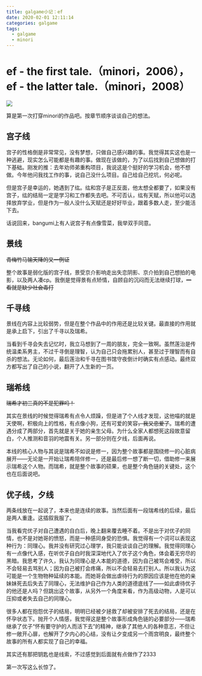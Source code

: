 ```yaml
---
title: galgame小记：ef
date: 2020-02-01 12:11:14
categories: galgame
tags:
  - galgame
  - minori
---
```


# ef - the first tale.（minori，2006），ef - the latter tale.（minori，2008）

![](/ACGBlog/images/CzptO_zUUAAZpge.jfif)

算是第一次打穿minori的作品吧。按章节顺序谈谈自己的想法。

<!-- more -->

## 宫子线

宫子的性格倒是非常常见，没有梦想，只做自己感兴趣的事。我觉得其实这也是一种逃避，现实怎么可能都是有趣的事。做现在该做的，为了以后找到自己想做的打下基础。刚发的推：去年劝师弟重构项目，我说这是个挺好的学习机会，他不想做。今年他问我找工作的事，说自己没什么项目。自己给自己挖坑，何必呢。

但是宫子是幸运的，她遇到了纮。纮和宫子是正反面，他太想全都要了，如果没有宫子，纮的结局一定是学习和工作都失去吧。不可否认，纮有天赋，所以他可以选择放弃学业，但是作为一般人没什么天赋还是好好毕业，跟着多数人走，至少能活下去。

话说回来，bangumi上有人说宫子有点像雪菜，我举双手同意。

## 景线

~~青梅竹马输天降的又一例证~~

整个故事是弱化版的宫子线，景受京介影响走出失恋阴影、京介拍到自己想拍的电影，以及两人凑cp。我倒是觉得景有点矫情，自顾自的沉闷而无法继续打球，~~一看就是缺少社会毒打~~

## 千寻线

景线在内容上比较弱势，但是在整个作品中的作用还是比较关键。最直接的作用就是承上启下，引出了千寻以及瑞希。

当看到千寻会失去记忆时，我立马想到了一周的朋友，完全一致啊。虽然莲治是传统温柔系男主，不过千寻倒是理智，认为自己只会拖累别人，甚至过于理智而有自杀的想法。无论如何，最后莲治和千寻在图书馆守夜倒计时确实有点感动。最终双方都写出了自己的小说，翻开了人生新的一页。

## 瑞希线

~~瑞希才初三真的不是犯罪吗！~~

其实在景线的时候觉得瑞希有点令人烦躁，但是进了个人线才发现，这他喵的就是天使啊，积极向上的性格，有点像小狗，还有可爱的笑容~~，我又恋爱了~~。瑞希的遭遇分成了两部分，首先就是关于她的亲生父母。为什么全家人都想死这段故意留白，个人推测和音羽的地震有关。另一部分则在夕线，后面再说。

本线的核心人物与其说是瑞希不如说是修一，因为整个故事都是围绕修一的心脏病展开——无论是一开始让瑞希陪伴修一，还是最后修一想了断一切，借助修一来展示瑞希这个人物。而瑞希，就是整个故事的硕果，也是整个角色链的关键处，这个也在后面说吧。

## 优子线，夕线

两条线放在一起说了，本来也是连续的故事。当然后面有一段瑞希线的后续，最后是两人重逢。这插叙我服了。

当我看完优子对自己遭遇的自白后，晚上翻来覆去睡不着。不是出于对优子的同情，也不是对她哥的愤怒，而是一种感同身受的恐惧。我觉得有一个词可以表现这种行为：同理心。我并没有研究过心理学，我只能谈谈自己的理解。我觉得同理心有一点像代入感，在听优子自白时我深深地代入了优子这个角色，体会着无穷尽的黑暗。我思考了许久，我认为同理心是人本能的道德，因为自己被骂会难受，所以不会轻易去骂别人；因为自己被打会疼痛，所以不会轻易去打别人。所以我认为这可能是一个生物物种延续的本能。而她哥会做出虐待行为的原因应该是他在他的亲妹妹死去后失去了同理心，无法维护自己作为人类的道德底线了——如此虐待优子的他还是人吗？但跳出这个故事，从另外一个角度来看，作为高级动物，人是可以压抑或者失去自己的同理心。

很多人都在抱怨优子的结局，明明已经被夕拯救了却被安排了死去的结局，还是在怀孕状态下。抛开个人情感，我觉得这是整个故事形成角色链的必要部分——瑞希继承了优子“怀有要守护的人而活下去”的精神，继承了其他人的各种意志，不但让修一敞开心扉，也解开了夕内心的心结，没有让夕变成另一个雨宫明良，最终整个故事的所有人都实现了自己的幸福。

其实还有那把钥匙也是线索，不过感觉到后面就有点做作了2333

第一次写这么长惊了。

